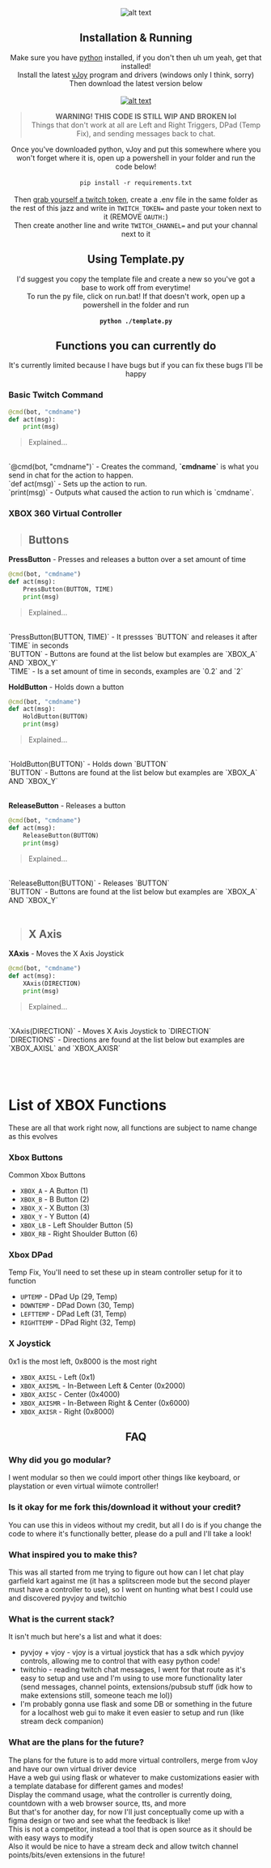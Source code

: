 <center>

![alt text](images/icon.svg)

## Installation & Running
Make sure you have [python](https://www.python.org/) installed, if you don't then uh um yeah, get that installed!
<br>
Install the latest [vJoy](https://sourceforge.net/projects/vjoystick/) program and drivers (windows only I think, sorry)
<br>
Then download the latest version below
<br>
<br>
[![alt text](images/dl.svg)](https://github.com/hiimpie/TwitchController/archive/refs/heads/main.zip)
<br>
> <b>WARNING! THIS CODE IS STILL WIP AND BROKEN lol</b><br>
> Things that don't work at all are Left and Right Triggers, DPad (Temp Fix), and sending messages back to chat.

Once you've downloaded python, vJoy and put this somewhere where you won't forget where it is, open up a powershell in your folder and run the code below!<br><br>
`
pip install -r requirements.txt
`
<br><br>
Then [grab yourself a twitch token](https://twitchapps.com/tmi/), create a .env file in the same folder as the rest of this jazz and write in `TWITCH_TOKEN=` and paste your token next to it (REMOVE `OAUTH:`)<br>
Then create another line and write `TWITCH_CHANNEL=` and put your channal next to it

## Using Template.py
I'd suggest you copy the template file and create a new so you've got a base to work off from everytime!<br>
To run the py file, click on run.bat! If that doesn't work, open up a powershell in the folder and run <br><br>
<b>`
python ./template.py
`</b>

## Functions you can currently do
It's currently limited because I have bugs but if you can fix these bugs I'll be happy
</center>

### Basic Twitch Command
```py
@cmd(bot, "cmdname")
def act(msg):
    print(msg)
```
> Explained...
<br>
`@cmd(bot, "cmdname")` - Creates the command, <b>`cmdname`</b> is what you send in chat for the action to happen.<br>
`def act(msg)` - Sets up the action to run.<br>
`print(msg)` - Outputs what caused the action to run which is `cmdname`.

### XBOX 360 Virtual Controller

> ## Buttons

<b>PressButton</b> - Presses and releases a button over a set amount of time
```py
@cmd(bot, "cmdname")
def act(msg):
    PressButton(BUTTON, TIME)
    print(msg)
```
> Explained...
<br>
`PressButton(BUTTON, TIME)` - It pressses `BUTTON` and releases it after `TIME` in seconds<br>
`BUTTON` - Buttons are found at the list below but examples are `XBOX_A` AND `XBOX_Y`<br>
`TIME` - Is a set amount of time in seconds, examples are `0.2` and `2`

<br>

<b>HoldButton</b> - Holds down a button
```py
@cmd(bot, "cmdname")
def act(msg): 
    HoldButton(BUTTON)
    print(msg)
```

> Explained...
<br>
`HoldButton(BUTTON)` - Holds down `BUTTON`<br>
`BUTTON` - Buttons are found at the list below but examples are `XBOX_A` AND `XBOX_Y`<br>

<br>

<b>ReleaseButton</b> - Releases a button
```py
@cmd(bot, "cmdname")
def act(msg): 
    ReleaseButton(BUTTON)
    print(msg)
```

> Explained...
<br>
`ReleaseButton(BUTTON)` - Releases `BUTTON`<br>
`BUTTON` - Buttons are found at the list below but examples are `XBOX_A` AND `XBOX_Y`<br>

<br>

> ## X Axis

<b>XAxis</b> - Moves the X Axis Joystick
```py
@cmd(bot, "cmdname")
def act(msg): 
    XAxis(DIRECTION)
    print(msg)
```

> Explained...
<br>
`XAxis(DIRECTION)` - Moves X Axis Joystick to `DIRECTION`<br>
`DIRECTIONS` - Directions are found at the list below but examples are `XBOX_AXISL` and `XBOX_AXISR`<br>

<br><br>

# List of XBOX Functions
These are all that work right now, all functions are subject to name change as this evolves<br>

### Xbox Buttons
Common Xbox Buttons
- `XBOX_A` - A Button (1)
- `XBOX_B` - B Button (2)
- `XBOX_X` - X Button (3)
- `XBOX_Y` - Y Button (4)
- `XBOX_LB` - Left Shoulder Button (5)
- `XBOX_RB` - Right Shoulder Button (6)

### Xbox DPad
Temp Fix, You'll need to set these up in steam controller setup for it to function
- `UPTEMP` - DPad Up (29, Temp)
- `DOWNTEMP` - DPad Down (30, Temp)
- `LEFTTEMP` - DPad Left (31, Temp)
- `RIGHTTEMP` - DPad Right (32, Temp)


### X Joystick
0x1 is the most left, 0x8000 is the most right
- `XBOX_AXISL` - Left (0x1)
- `XBOX_AXISML` - In-Between Left & Center (0x2000)
- `XBOX_AXISC` - Center (0x4000)
- `XBOX_AXISMR` - In-Between Right & Center (0x6000)
- `XBOX_AXISR` - Right (0x8000)

<center>

## FAQ
</center>

### Why did you go modular?
I went modular so then we could import other things like keyboard, or playstation or even virtual wiimote controller!

### Is it okay for me fork this/download it without your credit?
You can use this in videos without my credit, but all I do is if you change the code to where it's functionally better, please do a pull and I'll take a look!

### What inspired you to make this?
This was all started from me trying to figure out how can I let chat play garfield kart against me (it has a splitscreen mode but the second player must have a controller to use), so I went on hunting what best I could use and discovered pyvjoy and twitchio

### What is the current stack?
It isn't much but here's a list and what it does:
- pyvjoy + vjoy - vjoy is a virtual joystick that has a sdk which pyvjoy controls, allowing me to control that with easy python code!
- twitchio - reading twitch chat messages, I went for that route as it's easy to setup and use and I'm using to use more functionality later (send messages, channel points, extensions/pubsub stuff (idk how to make extensions still, someone teach me lol))
- I'm probably gonna use flask and some DB or something in the future for a localhost web gui to make it even easier to setup and run (like stream deck companion)

### What are the plans for the future?
The plans for the future is to add more virtual controllers, merge from vJoy and have our own virtual driver device<br>
Have a web gui using flask or whatever to make customizations easier with a template database for different games and modes!<br>
Display the command usage, what the controller is currently doing, countdown with a web browser source, tts, and more<br>
But that's for another day, for now I'll just conceptually come up with a figma design or two and see what the feedback is like!<br>
This is not a competitor, instead a tool that is open source as it should be with easy ways to modify<br>
Also it would be nice to have a stream deck and allow twitch channel points/bits/even extensions in the future!
